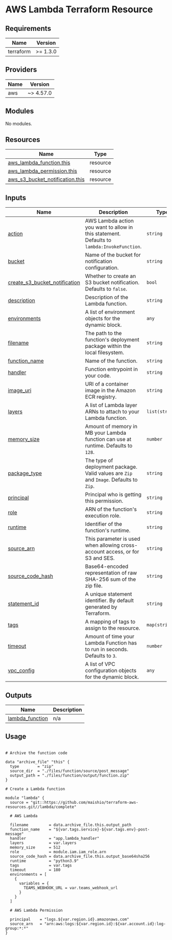 # AWS Lambda Terraform Resource

## Requirements

| Name      | Version  |
|-----------|----------|
| terraform | >= 1.3.0 |

## Providers

| Name | Version   |
|------|-----------|
| aws  | ~> 4.57.0 |

## Modules

No modules.

## Resources

| Name | Type |
|------|------|
| [aws_lambda_function.this](https://registry.terraform.io/providers/hashicorp/aws/latest/docs/resources/lambda_function) | resource |
| [aws_lambda_permission.this](https://registry.terraform.io/providers/hashicorp/aws/latest/docs/resources/lambda_permission) | resource |
| [aws_s3_bucket_notification.this](https://registry.terraform.io/providers/hashicorp/aws/latest/docs/resources/s3_bucket_notification) | resource |

## Inputs

| Name | Description | Type | Default | Required |
|------|-------------|------|---------|:--------:|
| <a name="input_action"></a> [action](#input\_action) | AWS Lambda action you want to allow in this statement. Defaults to `lambda:InvokeFunction`. | `string` | `"lambda:InvokeFunction"` | no |
| <a name="input_bucket"></a> [bucket](#input\_bucket) | Name of the bucket for notification configuration. | `string` | `null` | no |
| <a name="input_create_s3_bucket_notification"></a> [create\_s3\_bucket\_notification](#input\_create\_s3\_bucket\_notification) | Whether to create an S3 bucket notification. Defaults to `false`. | `bool` | `false` | no |
| <a name="input_description"></a> [description](#input\_description) | Description of the Lambda function. | `string` | `null` | no |
| <a name="input_environments"></a> [environments](#input\_environments) | A list of environment objects for the dynamic block. | `any` | `[]` | no |
| <a name="input_filename"></a> [filename](#input\_filename) | The path to the function's deployment package within the local filesystem. | `string` | `null` | no |
| <a name="input_function_name"></a> [function\_name](#input\_function\_name) | Name of the function. | `string` | `null` | no |
| <a name="input_handler"></a> [handler](#input\_handler) | Function entrypoint in your code. | `string` | `null` | no |
| <a name="input_image_uri"></a> [image\_uri](#input\_image\_uri) | URI of a container image in the Amazon ECR registry. | `string` | `null` | no |
| <a name="input_layers"></a> [layers](#input\_layers) | A list of Lambda layer ARNs to attach to your Lambda function. | `list(string)` | `[]` | no |
| <a name="input_memory_size"></a> [memory\_size](#input\_memory\_size) | Amount of memory in MB your Lambda function can use at runtime. Defaults to `128`. | `number` | `128` | no |
| <a name="input_package_type"></a> [package\_type](#input\_package\_type) | The type of deployment package. Valid values are `Zip` and `Image`. Defaults to `Zip`. | `string` | `"Zip"` | no |
| <a name="input_principal"></a> [principal](#input\_principal) | Principal who is getting this permission. | `string` | `null` | no |
| <a name="input_role"></a> [role](#input\_role) | ARN of the function's execution role. | `string` | `null` | no |
| <a name="input_runtime"></a> [runtime](#input\_runtime) | Identifier of the function's runtime. | `string` | `null` | no |
| <a name="input_source_arn"></a> [source\_arn](#input\_source\_arn) | This parameter is used when allowing cross-account access, or for S3 and SES. | `string` | `null` | no |
| <a name="input_source_code_hash"></a> [source\_code\_hash](#input\_source\_code\_hash) | Base64-encoded representation of raw SHA-256 sum of the zip file. | `string` | `null` | no |
| <a name="input_statement_id"></a> [statement\_id](#input\_statement\_id) | A unique statement identifier. By default generated by Terraform. | `string` | `null` | no |
| <a name="input_tags"></a> [tags](#input\_tags) | A mapping of tags to assign to the resource. | `map(string)` | `{}` | no |
| <a name="input_timeout"></a> [timeout](#input\_timeout) | Amount of time your Lambda Function has to run in seconds. Defaults to `3`. | `number` | `3` | no |
| <a name="input_vpc_config"></a> [vpc\_config](#input\_vpc\_config) | A list of VPC configuration objects for the dynamic block. | `any` | `[]` | no |

## Outputs

| Name | Description |
|------|-------------|
| <a name="output_lambda_function"></a> [lambda\_function](#output\_lambda\_function) | n/a |

## Usage

```hcl

# Archive the function code

data "archive_file" "this" {
  type        = "zip"
  source_dir  = "./files/function/source/post_message"
  output_path = "./files/function/output/function.zip"
}

# Create a Lambda function

module "lambda" {
  source = "git::https://github.com/maishio/terraform-aws-resources.git//lambda/complete"

  # AWS Lambda

  filename         = data.archive_file.this.output_path
  function_name    = "${var.tags.service}-${var.tags.env}-post-message"
  handler          = "app.lambda_handler"
  layers           = var.layers
  memory_size      = 512
  role             = module.iam.iam_role.arn
  source_code_hash = data.archive_file.this.output_base64sha256
  runtime          = "python3.9"
  tags             = var.tags
  timeout          = 180
  environments = [
    {
      variables = {
        TEAMS_WEBHOOK_URL = var.teams_webhook_url
      }
    }
  ]

  # AWS Lambda Permission

  principal    = "logs.${var.region.id}.amazonaws.com"
  source_arn   = "arn:aws:logs:${var.region.id}:${var.account.id}:log-group:*:*"
}
```
